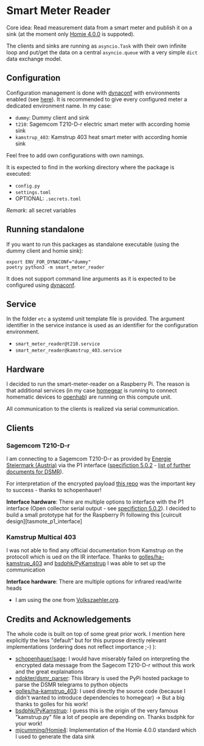 # Smart Meter Reader

Core idea: Read measurement data from a smart meter and publish it on a sink (at
the moment only [Homie 4.0.0][homie4] is suppoted).

The clients and sinks are running as `asyncio.Task` with their own infinite loop
and put/get the data on a central `asyncio.queue` with a very simple `dict` data
exchange model.

## Configuration

Configuration management is done with [dynaconf] with environments enabled (see
[here][dynaconf_envs]). It is recommended to give every configured meter a
dedicated environment name. In my case:

* `dummy`: Dummy client and sink
* `t210`: Sagemcom T210-D-r electric smart meter with according homie sink
* `kamstrup_403`: Kamstrup 403 heat smart meter with according homie sink

Feel free to add own configurations with own namings.

It is expected to find in the working directory where the package is executed:

* `config.py`
* `settings.toml`
* OPTIONAL: `.secrets.toml`

*Remark*: all secret variables

## Running standalone

If you want to run this packages as standalone executable (using the dummy
client and homie sink):

```shell
export ENV_FOR_DYNACONF="dummy"
poetry python3 -m smart_meter_reader
```

It does not support command line arguments as it is expected to be configured
using [dynaconf].

## Service

In the folder `etc` a systemd unit template file is provided. The argument
identifier in the service instance is used as an identifier for the
configuration environment.

* `smart_meter_reader@t210.service`
* `smart_meter_reader@kamstrup_403.service`

## Hardware

I decided to run the smart-meter-reader on a Raspberry Pi. The reason is that
additional services (in my case [homegear][homegear] is running to connect
homematic devices to [openhab][openhab]) are running on this compute unit.

All communication to the clients is realized via serial communication.

## Clients

### Sagemcom T210-D-r

I am connecting to a Sagemcom T210-D-r as provided by [Energie Steiermark
(Austria)][estmk] via the P1 interface ([specifiction 5.0.2][p1_spec] - [list of
further documents for DSMR][dsmr_docs]).

For interpretation of the encrypted payload [this repo][sage] was the important
key to success - thanks to schopenhauer!

**Interface hardware**: There are multiple options to interface with the P1
interface (Open collector serial output - see [specifiction 5.0.2][p1_spec]). I
decided to build a small prototype hat for the Raspberry Pi following this
[cuircuit design][tasmote_p1_interface]

### Kamstrup Multical 403

I was not able to find any official documentation from Kamstrup on the protocoll
which is ued on the IR interface. Thanks to [golles/ha-kamstrup_403][3] and
[bsdphk/PyKamstrup][4] I was able to set up the communication

**Interface hardware**: There are multiple options for infrared read/write heads
- I am using the one from [Volkszaehler.org][vz_ir_head].

## Credits and Acknowledgements

The whole code is built on top of some great prior work. I mention here
explicitly the less "default" but for this purpose directly relevant
implementations (ordering does not reflect importance ;-) ):

* [schopenhauer/sage][sage]: I would have miserably failed on interpreting the
      encrypted data message from the Sagecom T210-D-r without this work and the
      great explainations
* [ndokter/dsmr_parser][2]: This library is used the PyPi hosted package to
      parse the DSMR telegrams to python objects
* [golles/ha-kamstrup_403][3]: I used directly the source code (because I didn't
      wanted to introduce dependencies to homegear) -> But a big thanks to
      golles for his work!
* [bsdphk/PyKamstrup][4]: I guess this is the origin of the very famous
      "kamstrup.py" file a lot of people are depending on. Thanks bsdphk for
      your work!
* [mjcumming/Homie4][6]: Implementation of the Homie 4.0.0 standard which I used
      to generate the data sink

[dynaconf]: https://www.dynaconf.com/
[2]: https://github.com/ndokter/dsmr_parser
[3]: https://github.com/golles/ha-kamstrup_403
[4]: https://github.com/bsdphk/PyKamstrup
[sage]: https://github.com/schopenhauer/sage
[6]: https://github.com/mjcumming/Homie4
[homegear]: https://homegear.eu/
[openhab]: https://www.openhab.org/
[estmk]: https://www.e-steiermark.com/privat
[p1_spec]: https://www.netbeheernederland.nl/_upload/Files/Slimme_meter_15_a727fce1f1.pdf
[dsmr_docs]: https://www.netbeheernederland.nl/dossiers/slimme-meter-15/documenten
[tasmota_p1_interface]: https://tasmota.github.io/docs/P1-Smart-Meter/
[vz_ir_head]: https://wiki.volkszaehler.org/hardware/controllers/ir-schreib-lesekopf-usb-ausgang
[dynaconf_envs]: https://www.dynaconf.com/configuration/#environments
[homie4]: https://homieiot.github.io/specification/spec-core-v4_0_0/
